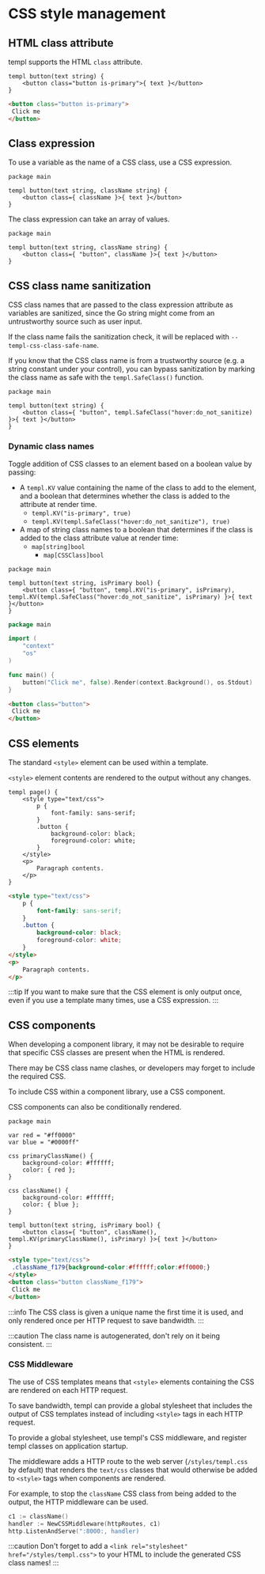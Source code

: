 # CSS style management

## HTML class attribute

templ supports the HTML `class` attribute.

```templ
templ button(text string) {
	<button class="button is-primary">{ text }</button>
}
```

```html title="Output"
<button class="button is-primary">
 Click me
</button>
```

## Class expression

To use a variable as the name of a CSS class, use a CSS expression.

```templ title="component.templ"
package main

templ button(text string, className string) {
	<button class={ className }>{ text }</button>
}
```

The class expression can take an array of values.

```templ title="component.templ"
package main

templ button(text string, className string) {
	<button class={ "button", className }>{ text }</button>
}
```

## CSS class name sanitization

CSS class names that are passed to the class expression attribute as variables are sanitized, since the Go string might come from an untrustworthy source such as user input.

If the class name fails the sanitization check, it will be replaced with `--templ-css-class-safe-name`.

If you know that the CSS class name is from a trustworthy source (e.g. a string constant under your control), you can bypass sanitization by marking the class name as safe with the `templ.SafeClass()` function.

```templ title="component.templ"
package main

templ button(text string) {
	<button class={ "button", templ.SafeClass("hover:do_not_sanitize) }>{ text }</button>
}
```

### Dynamic class names

Toggle addition of CSS classes to an element based on a boolean value by passing:

* A `templ.KV` value containing the name of the class to add to the element, and a boolean that determines whether the class is added to the attribute at render time.
  * `templ.KV("is-primary", true)`
  * `templ.KV(templ.SafeClass("hover:do_not_sanitize"), true)`
* A map of string class names to a boolean that determines if the class is added to the class attribute value at render time:
  * `map[string]bool`
	* `map[CSSClass]bool`

```templ title="component.templ"
package main

templ button(text string, isPrimary bool) {
	<button class={ "button", templ.KV("is-primary", isPrimary), templ.KV(templ.SafeClass("hover:do_not_sanitize", isPrimary) }>{ text }</button>
}
```

```go title="main.go"
package main

import (
	"context"
	"os"
)

func main() {
	button("Click me", false).Render(context.Background(), os.Stdout)
}
```

```html title="Output"
<button class="button">
 Click me
</button>
```

## CSS elements

The standard `<style>` element can be used within a template.

`<style>` element contents are rendered to the output without any changes.

```templ
templ page() {
	<style type="text/css">
		p {
			font-family: sans-serif;
		}
		.button {
			background-color: black;
			foreground-color: white;
		}
	</style>
	<p>
		Paragraph contents.
	</p>
}
```

```html title="Output"
<style type="text/css">
	p {
		font-family: sans-serif;
	}
	.button {
		background-color: black;
		foreground-color: white;
	}
</style>
<p>
	Paragraph contents.
</p>
```

:::tip
If you want to make sure that the CSS element is only output once, even if you use a template many times, use a CSS expression.
:::

## CSS components

When developing a component library, it may not be desirable to require that specific CSS classes are present when the HTML is rendered.

There may be CSS class name clashes, or developers may forget to include the required CSS.

To include CSS within a component library, use a CSS component.

CSS components can also be conditionally rendered.

```templ title="component.templ"
package main

var red = "#ff0000"
var blue = "#0000ff"

css primaryClassName() {
	background-color: #ffffff;
	color: { red };
}

css className() {
	background-color: #ffffff;
	color: { blue };
}

templ button(text string, isPrimary bool) {
	<button class={ "button", className(), templ.KV(primaryClassName(), isPrimary) }>{ text }</button>
}
```

```html title="Output"
<style type="text/css">
 .className_f179{background-color:#ffffff;color:#ff0000;}
</style>
<button class="button className_f179">
 Click me
</button>
```

:::info
The CSS class is given a unique name the first time it is used, and only rendered once per HTTP request to save bandwidth.
:::

:::caution
The class name is autogenerated, don't rely on it being consistent.
:::

### CSS Middleware

The use of CSS templates means that `<style>` elements containing the CSS are rendered on each HTTP request.

To save bandwidth, templ can provide a global stylesheet that includes the output of CSS templates instead of including `<style>` tags in each HTTP request.

To provide a global stylesheet, use templ's CSS middleware, and register templ classes on application startup.

The middleware adds a HTTP route to the web server (`/styles/templ.css` by default) that renders the `text/css` classes that would otherwise be added to `<style>` tags when components are rendered. 

For example, to stop the `className` CSS class from being added to the output, the HTTP middleware can be used.

```go
c1 := className()
handler := NewCSSMiddleware(httpRoutes, c1)
http.ListenAndServe(":8000:, handler)
```

:::caution
Don't forget to add a `<link rel="stylesheet" href="/styles/templ.css">` to your HTML to include the generated CSS class names!
:::
